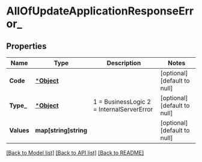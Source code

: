 # AllOfUpdateApplicationResponseError_

## Properties
Name | Type | Description | Notes
------------ | ------------- | ------------- | -------------
**Code** | [***Object**](.md) |  | [optional] [default to null]
**Type_** | [***Object**](.md) |   1 &#x3D; BusinessLogic  2 &#x3D; InternalServerError | [optional] [default to null]
**Values** | **map[string]string** |  | [optional] [default to null]

[[Back to Model list]](../README.md#documentation-for-models) [[Back to API list]](../README.md#documentation-for-api-endpoints) [[Back to README]](../README.md)

